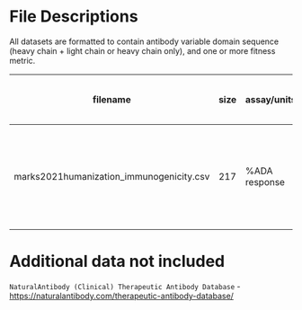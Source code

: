 # File Descriptions

All datasets are formatted to contain antibody variable domain sequence (heavy chain + light chain or heavy chain only), and one or more fitness metric.

| filename                          | size | assay/units   | description                   | publication                                                                                   | year | Direction of better therapeutic-ness |
|---------------------------------|------|--------------|-------------------------------|-----------------------------------------------------------------------------------------------|------|----|
| marks2021humanization_immunogenicity.csv | 217  | %ADA response | clinical stage therapeutic, Fv| [Humanization of antibodies using a machine learning approach on large-scale repertoire data](https://doi.org/10.1093/bioinformatics/btab434) | 2021 |↓ |

# Additional data not included

`NaturalAntibody (Clinical) Therapeutic Antibody Database` - https://naturalantibody.com/therapeutic-antibody-database/

